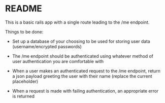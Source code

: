 # README

This is a basic rails app with a single route leading to the /me endpoint.

Things to be done:

* Set up a database of your choosing to be used for storing user data (username/encrypted passwords)

* The /me endpoint should be authenticated using whatever method of user authentication you are comfortable with

* When a user makes an authenticated request to the /me endpoint, return a json payload greeting the user with their name (replace the current placeholder)

* When a request is made with failing authentication, an appropriate error is returned